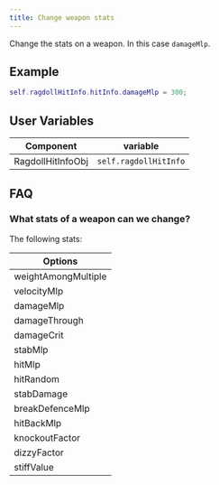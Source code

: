 ```yaml
---
title: Change weapon stats
---
```


Change the stats on a weapon. In this case `damageMlp`.

## Example

```lua
self.ragdollHitInfo.hitInfo.damageMlp = 300;
```

## User Variables

| Component   | variable    |
| ----------- | ----------- |
| RagdollHitInfoObj   | `self.ragdollHitInfo` |

## FAQ

### What stats of a weapon can we change?
The following stats:

| Options |
| ------- |
| weightAmongMultiple |
| velocityMlp |
| damageMlp |
| damageThrough |
| damageCrit |
| stabMlp |
| hitMlp |
| hitRandom |
| stabDamage |
| breakDefenceMlp |
| hitBackMlp |
| knockoutFactor |
| dizzyFactor |
| stiffValue |
